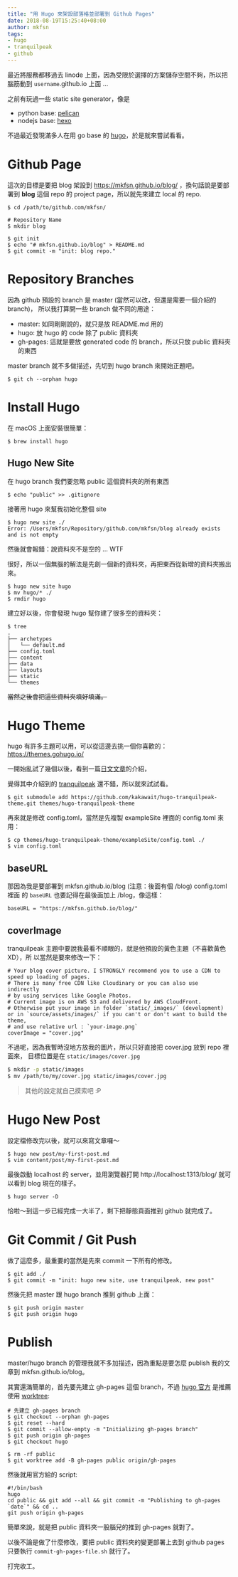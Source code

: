 ```yaml
---
title: "用 Hugo 來架設部落格並部署到 Github Pages"
date: 2018-08-19T15:25:40+08:00
author: mkfsn
tags:
- hugo
- tranquilpeak
- github
---
```


最近將服務都移過去 linode 上面，因為受限於選擇的方案儲存空間不夠，所以把腦筋動到
`username`.github.io 上面 ...

<!--more-->

之前有玩過一些 static site generator，像是

  - python base: [pelican](https://blog.getpelican.com/)
  - nodejs base: [hexo](https://hexo.io/zh-tw/index.html)

不過最近發現滿多人在用 go base 的 [hugo](https://gohugo.io/)，於是就來嘗試看看。

# Github Page

這次的目標是要把 blog 架設到 https://mkfsn.github.io/blog/ ，換句話說是要部署到
**blog** 這個 repo 的 project page，所以就先來建立 local 的 repo.

```
$ cd /path/to/github.com/mkfsn/

# Repository Name
$ mkdir blog

$ git init
$ echo "# mkfsn.github.io/blog" > README.md
$ git commit -m "init: blog repo."
```

# Repository Branches

因為 github 預設的 branch 是 master (當然可以改，但還是需要一個介紹的 branch)，
所以我打算開一些 branch 做不同的用途：

- master: 如同剛剛說的，就只是放 README.md 用的
- hugo: 放 hugo 的 code 除了 public 資料夾
- gh-pages: 這就是要放 generated code 的 branch，所以只放 public 資料夾的東西

master branch 就不多做描述，先切到 hugo branch 來開始正題吧。

```
$ git ch --orphan hugo
```

# Install Hugo

在 macOS 上面安裝很簡單：

```
$ brew install hugo
```

## Hugo New Site

在 hugo branch 我們要忽略 public 這個資料夾的所有東西

```
$ echo "public" >> .gitignore
```

接著用 hugo 來幫我初始化整個 site

```
$ hugo new site ./
Error: /Users/mkfsn/Repository/github.com/mkfsn/blog already exists and is not empty
```

然後就會報錯：說資料夾不是空的 ... WTF

很好，所以一個無腦的解法是先創一個新的資料夾，再把東西從新增的資料夾搬出來。

```
$ hugo new site hugo
$ mv hugo/* ./
$ rmdir hugo
```

建立好以後，你會發現 hugo 幫你建了很多空的資料夾：

```
$ tree
.
├── archetypes
│   └── default.md
├── config.toml
├── content
├── data
├── layouts
├── static
└── themes
```

~~當然之後會把這些資料夾填好填滿。~~

# Hugo Theme

hugo 有許多主題可以用，可以從這邊去挑一個你喜歡的： https://themes.gohugo.io/

一開始亂試了幾個以後，看到一篇[日文文章](https://qiita.com/bake0937/items/e0914efbd9434be474a4)的介紹，

覺得其中介紹到的 [tranquilpeak](https://github.com/kakawait/hugo-tranquilpeak-theme.git) 還不錯，所以就來試試看。

```
$ git submodule add https://github.com/kakawait/hugo-tranquilpeak-theme.git themes/hugo-tranquilpeak-theme
```

再來就是修改 config.toml，當然是先複製 exampleSite 裡面的 config.toml 來用：

```
$ cp themes/hugo-tranquilpeak-theme/exampleSite/config.toml ./
$ vim config.toml
```

## baseURL

那因為我是要部署到 mkfsn.github.io/blog (注意：後面有個 /blog) config.toml 裡面
的 `baseURL` 也要記得在最後面加上 /blog，像這樣：

```
baseURL = "https://mkfsn.github.io/blog/"
```

## coverImage

tranquilpeak 主題中要說我最看不順眼的，就是他預設的黃色主題（不喜歡黃色 XD），所
以當然是要來修改一下：

```
# Your blog cover picture. I STRONGLY recommend you to use a CDN to speed up loading of pages.
# There is many free CDN like Cloudinary or you can also use indirectly
# by using services like Google Photos.
# Current image is on AWS S3 and delivered by AWS CloudFront.
# Otherwise put your image in folder `static/_images/` (development)  or in `source/assets/images/` if you can't or don't want to build the theme,
# and use relative url : `your-image.png`
coverImage = "cover.jpg"
```

不過呢，因為我暫時沒地方放我的圖片，所以只好直接把 cover.jpg 放到 repo 裡面來，
目標位置是在 `static/images/cover.jpg`

```bash
$ mkdir -p static/images
$ mv /path/to/my/cover.jpg static/images/cover.jpg
```

> 其他的設定就自己摸索吧 :P

# Hugo New Post

設定檔修改完以後，就可以來寫文章囉～

```
$ hugo new post/my-first-post.md
$ vim content/post/my-first-post.md
```

最後啟動 localhost 的 server，並用瀏覽器打開 http://localhost:1313/blog/ 就可以看到
blog 現在的樣子。

```
$ hugo server -D
```

恰啦～到這一步已經完成一大半了，剩下把靜態頁面推到 github 就完成了。

# Git Commit / Git Push

做了這麼多，最重要的當然是先來 commit 一下所有的修改。

```
$ git add ./
$ git commit -m "init: hugo new site, use tranquilpeak, new post"
```

然後先把 master 跟 hugo branch 推到 github 上面：

```
$ git push origin master
$ git push origin hugo
```

# Publish

master/hugo branch 的管理我就不多加描述，因為重點是要怎麼 publish 我的文章到
mkfsn.github.io/blog。

其實還滿簡單的，首先要先建立 gh-pages 這個 branch，不過 [hugo 官方](https://gohugo.io/hosting-and-deployment/hosting-on-github/#build-and-deployment) 是推薦使用 [worktree](https://git-scm.com/docs/git-worktree):

```
# 先建立 gh-pages branch
$ git checkout --orphan gh-pages
$ git reset --hard
$ git commit --allow-empty -m "Initializing gh-pages branch"
$ git push origin gh-pages
$ git checkout hugo

$ rm -rf public
$ git worktree add -B gh-pages public origin/gh-pages
```

然後就用官方給的 script:

```
#!/bin/bash
hugo
cd public && git add --all && git commit -m "Publishing to gh-pages `date`" && cd ..
git push origin gh-pages
```

簡單來說，就是把 public 資料夾一股腦兒的推到 gh-pages 就對了。

以後不論是做了什麼修改，要把 public 資料夾的變更部署上去到 github pages 只要執行
`commit-gh-pages-file.sh` 就行了。

打完收工。
